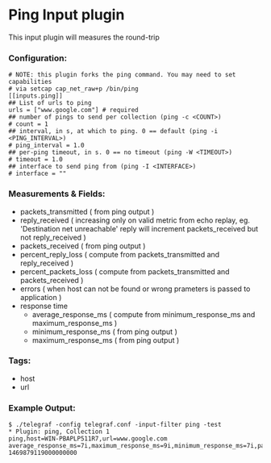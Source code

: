 # Ping Input plugin

This input plugin will measures the round-trip

### Configuration:

```
# NOTE: this plugin forks the ping command. You may need to set capabilities
# via setcap cap_net_raw+p /bin/ping
[[inputs.ping]]
## List of urls to ping
urls = ["www.google.com"] # required
## number of pings to send per collection (ping -c <COUNT>)
# count = 1
## interval, in s, at which to ping. 0 == default (ping -i <PING_INTERVAL>)
# ping_interval = 1.0
## per-ping timeout, in s. 0 == no timeout (ping -W <TIMEOUT>)
# timeout = 1.0
## interface to send ping from (ping -I <INTERFACE>)
# interface = ""
```

### Measurements & Fields:

- packets_transmitted ( from ping output )
- reply_received ( increasing only on valid metric from echo replay, eg. 'Destination net unreachable' reply will increment packets_received but not reply_received )
- packets_received ( from ping output )
- percent_reply_loss ( compute from packets_transmitted and reply_received )
- percent_packets_loss ( compute from packets_transmitted and packets_received )
- errors ( when host can not be found or wrong prameters is passed to application )
- response time
    - average_response_ms ( compute from minimum_response_ms and maximum_response_ms )
    - minimum_response_ms ( from ping output )
    - maximum_response_ms ( from ping output )

### Tags:

- host
- url

### Example Output:

```
$ ./telegraf -config telegraf.conf -input-filter ping -test
* Plugin: ping, Collection 1
ping,host=WIN-PBAPLP511R7,url=www.google.com average_response_ms=7i,maximum_response_ms=9i,minimum_response_ms=7i,packets_received=4i,packets_transmitted=4i,percent_packet_loss=0,percent_reply_loss=0,reply_received=4i 1469879119000000000
```

